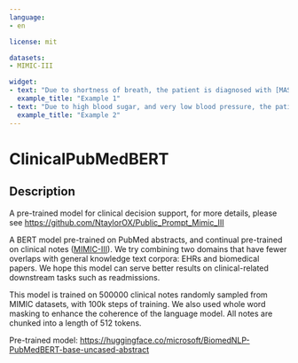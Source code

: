 ```yaml
---
language:
- en

license: mit

datasets:
- MIMIC-III

widget:
- text: "Due to shortness of breath, the patient is diagnosed with [MASK], and other respiratory problems."
  example_title: "Example 1"
- text: "Due to high blood sugar, and very low blood pressure, the patient is diagnosed with [MASK]."
  example_title: "Example 2" 
---
```


# ClinicalPubMedBERT
## Description
A pre-trained model for clinical decision support, for more details, please see https://github.com/NtaylorOX/Public_Prompt_Mimic_III

A BERT model pre-trained on PubMed abstracts, and continual pre-trained on clinical notes ([MIMIC-III](https://mimic.physionet.org/)). We try combining two domains that have fewer overlaps with general knowledge text corpora: EHRs and biomedical papers. We hope this model can serve better results on clinical-related downstream tasks such as readmissions.

This model is trained on 500000 clinical notes randomly sampled from MIMIC datasets, with 100k steps of training. We also used whole word masking to enhance the coherence of the language model. All notes are chunked into a length of 512 tokens.

Pre-trained model: https://huggingface.co/microsoft/BiomedNLP-PubMedBERT-base-uncased-abstract